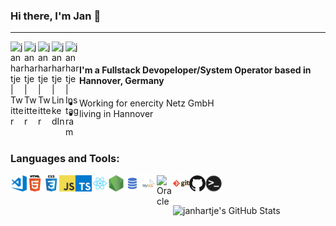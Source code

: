 ### Hi there, I'm Jan 👋

---

[<img align="left" alt="janhartje | Twitter" width="22px" src="https://cdn.jsdelivr.net/npm/simple-icons@v3/icons/twitter.svg" />][twitter]
[<img align="left" alt="janhartje | Twitter" width="22px" src="https://cdn.jsdelivr.net/npm/simple-icons@v3/icons/github.svg" />][github]
[<img align="left" alt="janhartje | Twitter" width="22px" src="https://cdn.jsdelivr.net/npm/simple-icons@v3/icons/xing.svg" />][xing]
[<img align="left" alt="janhartje | LinkedIn" width="22px" src="https://cdn.jsdelivr.net/npm/simple-icons@v3/icons/linkedin.svg" />][linkedin]
[<img align="left" alt="janhartje | Instagram" width="22px" src="https://cdn.jsdelivr.net/npm/simple-icons@v3/icons/instagram.svg" />][instagram]
<br />

#### I'm a Fullstack Devopeloper/System Operator based in Hannover, Germany

- Working for enercity Netz GmbH
- living in Hannover

<br />

### Languages and Tools:

[<img align="left" alt="Visual Studio Code" width="26px" src="https://raw.githubusercontent.com/github/explore/80688e429a7d4ef2fca1e82350fe8e3517d3494d/topics/visual-studio-code/visual-studio-code.png" />][linkedin]
[<img align="left" alt="HTML5" width="26px" src="https://raw.githubusercontent.com/github/explore/80688e429a7d4ef2fca1e82350fe8e3517d3494d/topics/html/html.png" />][linkedin]
[<img align="left" alt="CSS3" width="26px" src="https://raw.githubusercontent.com/github/explore/80688e429a7d4ef2fca1e82350fe8e3517d3494d/topics/css/css.png" />][linkedin]
[<img align="left" alt="JavaScript" width="26px" src="https://raw.githubusercontent.com/github/explore/80688e429a7d4ef2fca1e82350fe8e3517d3494d/topics/javascript/javascript.png" />][linkedin]
[<img align="left" alt="TypeScript" width="26px" src="https://raw.githubusercontent.com/github/explore/80688e429a7d4ef2fca1e82350fe8e3517d3494d/topics/typescript/typescript.png" />][linkedin]
[<img align="left" alt="React" width="26px" src="https://raw.githubusercontent.com/github/explore/80688e429a7d4ef2fca1e82350fe8e3517d3494d/topics/react/react.png" />][linkedin]
[<img align="left" alt="Node.js" width="26px" src="https://raw.githubusercontent.com/github/explore/80688e429a7d4ef2fca1e82350fe8e3517d3494d/topics/nodejs/nodejs.png" />][linkedin]
[<img align="left" alt="SQL" width="26px" src="https://raw.githubusercontent.com/github/explore/80688e429a7d4ef2fca1e82350fe8e3517d3494d/topics/sql/sql.png" />][linkedin]
[<img align="left" alt="MySQL" width="26px" src="https://raw.githubusercontent.com/github/explore/80688e429a7d4ef2fca1e82350fe8e3517d3494d/topics/mysql/mysql.png" />][linkedin]
[<img align="left" alt="Oracle" width="26px" src="https://avatars.githubusercontent.com/u/4430336?s=200&v=4" />][linkedin]
[<img align="left" alt="Git" width="26px" src="https://raw.githubusercontent.com/github/explore/80688e429a7d4ef2fca1e82350fe8e3517d3494d/topics/git/git.png" />][linkedin]
[<img align="left" alt="GitHub" width="26px" src="https://raw.githubusercontent.com/github/explore/78df643247d429f6cc873026c0622819ad797942/topics/github/github.png" />][linkedin]
[<img align="left" alt="Terminal" width="26px" src="https://raw.githubusercontent.com/github/explore/80688e429a7d4ef2fca1e82350fe8e3517d3494d/topics/terminal/terminal.png" />][linkedin]
<br />

<br />
<img align="left" alt="janhartje's GitHub Stats" src="https://github-readme-stats.vercel.app/api?username=janhartje&show_icons=true&hide_border=true&count_private=true&bg_color=30,e96443,904e95&hide_rank=true&title_color=fff&text_color=fff&icon_color=fff" />

[twitter]: https://twitter.com/janhartje
[github]: https://github.com/janhartje
[instagram]: https://instagram.com/janhartje
[linkedin]: https://www.linkedin.com/in/jan-hartje-78b7b7166/
[xing]: https://www.xing.com/profile/Jan_Hartje2
